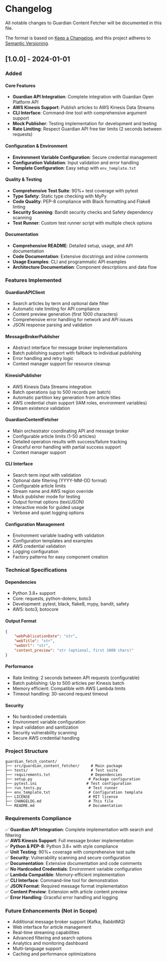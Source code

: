 # Changelog

All notable changes to Guardian Content Fetcher will be documented in this file.

The format is based on [Keep a Changelog](https://keepachangelog.com/en/1.0.0/),
and this project adheres to [Semantic Versioning](https://semver.org/spec/v2.0.0.html).

## [1.0.0] - 2024-01-01

### Added

#### Core Features
- **Guardian API Integration**: Complete integration with Guardian Open Platform API
- **AWS Kinesis Support**: Publish articles to AWS Kinesis Data Streams
- **CLI Interface**: Command-line tool with comprehensive argument support
- **Mock Publisher**: Testing implementation for development and testing
- **Rate Limiting**: Respect Guardian API free tier limits (2 seconds between requests)

#### Configuration & Environment
- **Environment Variable Configuration**: Secure credential management
- **Configuration Validation**: Input validation and error handling
- **Template Configuration**: Easy setup with `env_template.txt`

#### Quality & Testing
- **Comprehensive Test Suite**: 90%+ test coverage with pytest
- **Type Safety**: Static type checking with MyPy
- **Code Quality**: PEP-8 compliance with Black formatting and Flake8 linting
- **Security Scanning**: Bandit security checks and Safety dependency scanning
- **Test Runner**: Custom test runner script with multiple check options

#### Documentation
- **Comprehensive README**: Detailed setup, usage, and API documentation
- **Code Documentation**: Extensive docstrings and inline comments
- **Usage Examples**: CLI and programmatic API examples
- **Architecture Documentation**: Component descriptions and data flow

### Features Implemented

#### GuardianAPIClient
- Search articles by term and optional date filter
- Automatic rate limiting for API compliance
- Content preview generation (first 1000 characters)
- Comprehensive error handling for network and API issues
- JSON response parsing and validation

#### MessageBrokerPublisher
- Abstract interface for message broker implementations
- Batch publishing support with fallback to individual publishing
- Error handling and retry logic
- Context manager support for resource cleanup

#### KinesisPublisher
- AWS Kinesis Data Streams integration
- Batch operations (up to 500 records per batch)
- Automatic partition key generation from article titles
- AWS credential chain support (IAM roles, environment variables)
- Stream existence validation

#### GuardianContentFetcher
- Main orchestrator coordinating API and message broker
- Configurable article limits (1-50 articles)
- Detailed operation results with success/failure tracking
- Graceful error handling with partial success support
- Context manager support

#### CLI Interface
- Search term input with validation
- Optional date filtering (YYYY-MM-DD format)
- Configurable article limits
- Stream name and AWS region override
- Mock publisher mode for testing
- Output format options (text/JSON)
- Interactive mode for guided usage
- Verbose and quiet logging options

#### Configuration Management
- Environment variable loading with validation
- Configuration templates and examples
- AWS credential validation
- Logging configuration
- Factory patterns for easy component creation

### Technical Specifications

#### Dependencies
- Python 3.8+ support
- Core: requests, python-dotenv, boto3
- Development: pytest, black, flake8, mypy, bandit, safety
- AWS: boto3, botocore

#### Output Format
```json
{
    "webPublicationDate": "str",
    "webTitle": "str", 
    "webUrl": "str",
    "content_preview": "str (optional, first 1000 chars)"
}
```

#### Performance
- Rate limiting: 2 seconds between API requests (configurable)
- Batch publishing: Up to 500 articles per Kinesis batch
- Memory efficient: Compatible with AWS Lambda limits
- Timeout handling: 30-second request timeout

#### Security
- No hardcoded credentials
- Environment variable configuration
- Input validation and sanitization
- Security vulnerability scanning
- Secure AWS credential handling

### Project Structure
```
guardian_fetch_content/
├── src/guardian_content_fetcher/     # Main package
├── tests/                            # Test suite
├── requirements.txt                  # Dependencies
├── setup.py                         # Package configuration
├── pytest.ini                      # Test configuration  
├── run_tests.py                     # Test runner
├── env_template.txt                 # Configuration template
├── LICENSE                          # MIT license
├── CHANGELOG.md                     # This file
└── README.md                        # Documentation
```

### Requirements Compliance

✅ **Guardian API Integration**: Complete implementation with search and filtering  
✅ **AWS Kinesis Support**: Full message broker implementation  
✅ **Python & PEP-8**: Python 3.8+ with style compliance  
✅ **Unit Testing**: 90%+ coverage with comprehensive test suite  
✅ **Security**: Vulnerability scanning and secure configuration  
✅ **Documentation**: Extensive documentation and code comments  
✅ **No Hardcoded Credentials**: Environment variable configuration  
✅ **Lambda Compatible**: Memory-efficient implementation  
✅ **CLI Interface**: Command-line tool for demonstration  
✅ **JSON Format**: Required message format implementation  
✅ **Content Preview**: Extension with article content preview  
✅ **Error Handling**: Graceful error handling and logging  

### Future Enhancements (Not in Scope)

- Additional message broker support (Kafka, RabbitMQ)
- Web interface for article management
- Real-time streaming capabilities
- Advanced filtering and search options
- Analytics and monitoring dashboard
- Multi-language support
- Caching and performance optimizations
